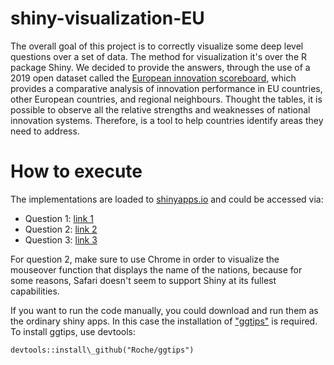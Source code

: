 # shiny-visualization-EU
The overall goal of this project is to correctly visualize some deep level questions over a set of data. The method for visualization it's over the R package Shiny. 
We decided to provide the answers, through the use of a 2019 open dataset called the [European innovation scoreboard](https://data.europa.eu/euodp/en/data/dataset/european-innovation-scoreboard-2019), which provides a comparative analysis of innovation performance in EU countries, other European countries, and regional neighbours. Thought the tables, it is possible to observe all the relative strengths and weaknesses of national innovation systems. Therefore, is a tool to help countries identify areas they need to address. 

# How to execute
The implementations are loaded to [shinyapps.io](https://www.shinyapps.io/) and could be accessed via: 
- Question 1: [link 1](https://ostapkharysh.apps.io/MapVisualization)
- Question 2: [link 2](https://federicorodigari.apps.io/2task/)
- Question 3: [link 3](https://lorenzoframba.apps.io/Eu_Innovation_Parameters/)

For question 2, make sure to use Chrome in order to visualize the mouseover function that displays the name of the nations, because for some reasons, Safari doesn't seem to support Shiny at its fullest capabilities.

If you want to run the code manually, you could download  and run them as the ordinary shiny apps. In this case the installation of ["ggtips"](https://github.com/Roche/ggtips) is required.
To install ggtips, use devtools:
```
devtools::install\_github("Roche/ggtips")
```
